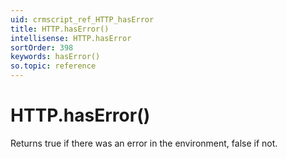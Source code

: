 ```yaml
---
uid: crmscript_ref_HTTP_hasError
title: HTTP.hasError()
intellisense: HTTP.hasError
sortOrder: 398
keywords: hasError()
so.topic: reference
---
```


# HTTP.hasError()

Returns true if there was an error in the environment, false if not.
